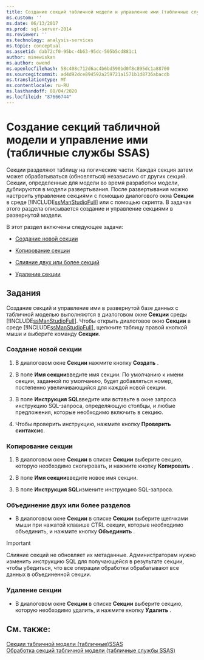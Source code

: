 ```yaml
---
title: Создание секций табличной модели и управление ими (табличные службы SSAS) | Документация Майкрософт
ms.custom: ''
ms.date: 06/13/2017
ms.prod: sql-server-2014
ms.reviewer: ''
ms.technology: analysis-services
ms.topic: conceptual
ms.assetid: dab72cf0-95bc-4b63-95dc-505b5cd881c1
author: minewiskan
ms.author: owend
ms.openlocfilehash: 58c408c712d6ac4b6bd590bd0f8c895dc1a88700
ms.sourcegitcommit: ad4d92dce894592a259721a1571b1d8736abacdb
ms.translationtype: MT
ms.contentlocale: ru-RU
ms.lasthandoff: 08/04/2020
ms.locfileid: "87666744"
---
```

# <a name="create-and-manage-tabular-model-partitions-ssas-tabular"></a>Создание секций табличной модели и управление ими (табличные службы SSAS)
  Секции разделяют таблицу на логические части. Каждая секция затем может обрабатываться (обновляться) независимо от других секций. Секции, определенные для модели во время разработки модели, дублируются в модели развертывания. После развертывания можно настроить управление секциями с помощью диалогового окна **Секции** в среде [!INCLUDE[ssManStudioFull](../../includes/ssmanstudiofull-md.md)] или с помощью скрипта. В задачах этого раздела описывается создание и управление секциями в развернутой модели.  
  
 В этот раздел включены следующее задачи:  
  
-   [Создание новой секции](#bkmk_create_new)  
  
-   [Копирование секции](#bkmk_copy)  
  
-   [Слияние двух или более секций](#bkmk_merge)  
  
-   [Удаление секции](#bkmk_delete)  
  
## <a name="tasks"></a>Задания  
 Создание секций и управление ими в развернутой базе данных с табличной моделью выполняются в диалоговом окне **Секции** среды [!INCLUDE[ssManStudioFull](../../includes/ssmanstudiofull-md.md)]. Чтобы открыть диалоговое окно **Секции** в среде [!INCLUDE[ssManStudioFull](../../includes/ssmanstudiofull-md.md)], щелкните таблицу правой кнопкой мыши и выберите команду **Секции**.  
  
###  <a name="to-create-a-new-partition"></a><a name="bkmk_create_new"></a>Создание новой секции  
  
1.  В диалоговом окне **Секции** нажмите кнопку **Создать** .  
  
2.  В поле **Имя секции**введите имя секции. По умолчанию к имени секции, заданной по умолчанию, будет добавляться номер, постепенно увеличивающийся для каждой новой секции.  
  
3.  В поле **Инструкция SQL**введите или вставьте в окне запроса инструкцию SQL-запроса, определяющую столбцы, и любые предложения, которые необходимо включить в секцию.  
  
4.  Чтобы проверить инструкцию, нажмите кнопку **Проверить синтаксис**.  
  
###  <a name="to-copy-a-partition"></a><a name="bkmk_copy"></a> Копирование секции  
  
1.  В диалоговом окне **Секции** в списке **Секции** выберите секцию, которую необходимо скопировать, и нажмите кнопку **Копировать** .  
  
2.  В поле **Имя секции**введите новое имя секции.  
  
3.  В поле **Инструкция SQL**измените инструкцию SQL-запроса.  
  
###  <a name="to-merge-two-or-more-partitions"></a><a name="bkmk_merge"></a> Объединение двух или более разделов  
  
-   В диалоговом окне **Секции** в списке **Секции** выберите щелчками мыши при нажатой клавише CTRL секции, которые необходимо объединить, и нажмите кнопку **Объединить** .  
  
> [!IMPORTANT]  
>  Слияние секций не обновляет их метаданные. Администраторам нужно изменить инструкцию SQL для получающейся в результате секции, чтобы убедиться, что все операции обработки обрабатывают все данных в объединенной секции.  
  
###  <a name="to-delete-a-partition"></a><a name="bkmk_delete"></a>Удаление секции  
  
-   В диалоговом окне **Секции** в списке **Секции** выберите секцию, которую необходимо удалить, и нажмите кнопку **Удалить** .  
  
## <a name="see-also"></a>См. также:  
 [Секции табличной модели &#40;табличные&#41;SSAS](partitions-ssas-tabular.md)   
 [Обработка секций табличной модели (табличные службы SSAS)](process-tabular-model-partitions-ssas-tabular.md)  
  
  
